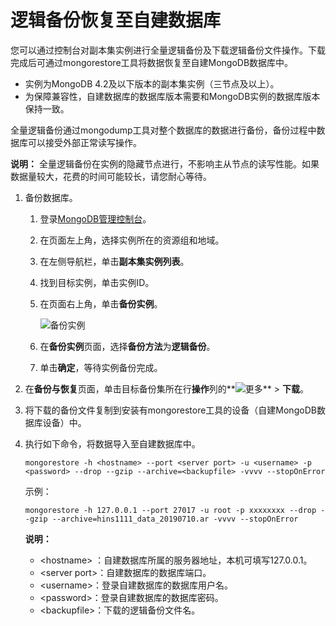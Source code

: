 # 逻辑备份恢复至自建数据库

您可以通过控制台对副本集实例进行全量逻辑备份及下载逻辑备份文件操作。下载完成后可通过mongorestore工具将数据恢复至自建MongoDB数据库中。

-   实例为MongoDB 4.2及以下版本的副本集实例（三节点及以上）。
-   为保障兼容性，自建数据库的数据库版本需要和MongoDB实例的数据库版本保持一致。

全量逻辑备份通过mongodump工具对整个数据库的数据进行备份，备份过程中数据库可以接受外部正常读写操作。

**说明：** 全量逻辑备份在实例的隐藏节点进行，不影响主从节点的读写性能。如果数据量较大，花费的时间可能较长，请您耐心等待。

1.  备份数据库。

    1.  登录[MongoDB管理控制台](https://mongodb.console.aliyun.com/)。

    2.  在页面左上角，选择实例所在的资源组和地域。

    3.  在左侧导航栏，单击**副本集实例列表**。

    4.  找到目标实例，单击实例ID。

    5.  在页面右上角，单击**备份实例**。

        ![备份实例](https://static-aliyun-doc.oss-accelerate.aliyuncs.com/assets/img/zh-CN/6156819951/p42250.png)

    6.  在**备份实例**页面，选择**备份方法**为**逻辑备份**。

    7.  单击**确定**，等待实例备份完成。

2.  在**备份与恢复**页面，单击目标备份集所在行**操作**列的**![更多](https://static-aliyun-doc.oss-accelerate.aliyuncs.com/assets/img/zh-CN/7156819951/p13851.png)** \> **下载**。

3.  将下载的备份文件复制到安装有mongorestore工具的设备（自建MongoDB数据库设备）中。

4.  执行如下命令，将数据导入至自建数据库中。

    ```
    mongorestore -h <hostname> --port <server port> -u <username> -p <password> --drop --gzip --archive=<backupfile> -vvvv --stopOnError
    ```

    示例：

    ```
    mongorestore -h 127.0.0.1 --port 27017 -u root -p xxxxxxxx --drop --gzip --archive=hins1111_data_20190710.ar -vvvv --stopOnError
    ```

    **说明：**

    -   <hostname\> ：自建数据库所属的服务器地址，本机可填写127.0.0.1。
    -   <server port\>：自建数据库的数据库端口。
    -   <username\>：登录自建数据库的数据库用户名。
    -   <password\>：登录自建数据库的数据库密码。
    -   <backupfile\>：下载的逻辑备份文件名。

